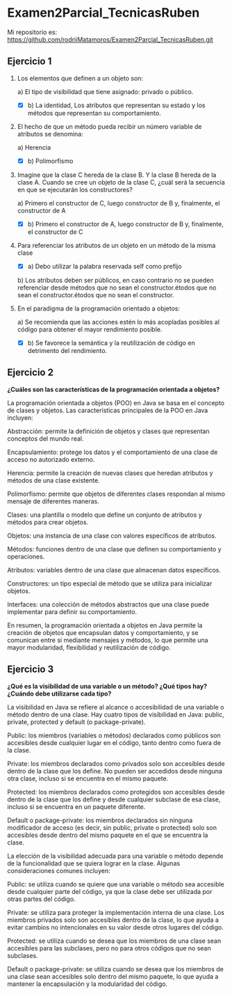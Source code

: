 # Examen2Parcial_TecnicasRuben

Mi repositorio es: https://github.com/rodriiMatamoros/Examen2Parcial_TecnicasRuben.git

## Ejercicio 1
1) Los elementos que definen a un objeto son:

      a) El tipo de visibilidad que tiene asignado: privado o público.
    
    - [x] b) La identidad, Los atributos que representan su estado y los métodos que representan su comportamiento.

2) El hecho de que un método pueda recibir un número variable de atributos se denomina: 

      a) Herencia

    - [x] b) Polimorfismo

3) Imagine que la clase C hereda de la clase B. Y la clase B hereda de la clase A. Cuando se cree un objeto de la clase C, ¿cuál será la secuencia en que se ejecutarán los constructores?

    a) Primero el constructor de C, luego constructor de B y, finalmente, el constructor de A

    - [x] b) Primero el constructor de A, luego constructor de B y, finalmente, el constructor de C

4) Para referenciar los atributos de un objeto en un método de la misma clase

    - [x] a) Debo utilizar la palabra reservada self como prefijo

    b) Los atributos deben ser públicos, en caso contrario no se pueden referenciar desde métodos que no sean el constructor.étodos que no sean el constructor.étodos que no sean el constructor.

5) En el paradigma de la programación orientado a objetos:

    a) Se recomienda que las acciones estén lo más acopladas posibles al código para obtener el mayor rendimiento posible.

    - [x] b) Se favorece la semántica y la reutilización de código en detrimento del rendimiento.
    
    
## Ejercicio 2
**¿Cuáles son las características de la programación orientada a objetos?**

La programación orientada a objetos (POO) en Java se basa en el concepto de clases y objetos. Las características principales de la POO en Java incluyen:

Abstracción: permite la definición de objetos y clases que representan conceptos del mundo real.

Encapsulamiento: protege los datos y el comportamiento de una clase de acceso no autorizado externo.

Herencia: permite la creación de nuevas clases que heredan atributos y métodos de una clase existente.

Polimorfismo: permite que objetos de diferentes clases respondan al mismo mensaje de diferentes maneras.

Clases: una plantilla o modelo que define un conjunto de atributos y métodos para crear objetos.

Objetos: una instancia de una clase con valores específicos de atributos.

Métodos: funciones dentro de una clase que definen su comportamiento y operaciones.

Atributos: variables dentro de una clase que almacenan datos específicos.

Constructores: un tipo especial de método que se utiliza para inicializar objetos.

Interfaces: una colección de métodos abstractos que una clase puede implementar para definir su comportamiento.

En resumen, la programación orientada a objetos en Java permite la creación de objetos que encapsulan datos y comportamiento, y se comunican entre sí mediante mensajes y métodos, lo que permite una mayor modularidad, flexibilidad y reutilización de código.


## Ejercicio 3
**¿Qué es la visibilidad de una variable o un método? ¿Qué tipos hay? ¿Cuándo debe utilizarse cada tipo?**

La visibilidad en Java se refiere al alcance o accesibilidad de una variable o método dentro de una clase. Hay cuatro tipos de visibilidad en Java: public, private, protected y default (o package-private).

Public: los miembros (variables o métodos) declarados como públicos son accesibles desde cualquier lugar en el código, tanto dentro como fuera de la clase.

Private: los miembros declarados como privados solo son accesibles desde dentro de la clase que los define. No pueden ser accedidos desde ninguna otra clase, incluso si se encuentra en el mismo paquete.

Protected: los miembros declarados como protegidos son accesibles desde dentro de la clase que los define y desde cualquier subclase de esa clase, incluso si se encuentra en un paquete diferente.

Default o package-private: los miembros declarados sin ninguna modificador de acceso (es decir, sin public, private o protected) solo son accesibles desde dentro del mismo paquete en el que se encuentra la clase.

La elección de la visibilidad adecuada para una variable o método depende de la funcionalidad que se quiera lograr en la clase. Algunas consideraciones comunes incluyen:

Public: se utiliza cuando se quiere que una variable o método sea accesible desde cualquier parte del código, ya que la clase debe ser utilizada por otras partes del código.

Private: se utiliza para proteger la implementación interna de una clase. Los miembros privados solo son accesibles dentro de la clase, lo que ayuda a evitar cambios no intencionales en su valor desde otros lugares del código.

Protected: se utiliza cuando se desea que los miembros de una clase sean accesibles para las subclases, pero no para otros códigos que no sean subclases.

Default o package-private: se utiliza cuando se desea que los miembros de una clase sean accesibles solo dentro del mismo paquete, lo que ayuda a mantener la encapsulación y la modularidad del código.
